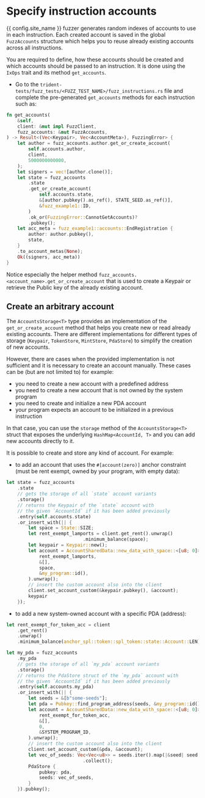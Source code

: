 # Specify instruction accounts

{{ config.site_name }} fuzzer generates random indexes of accounts to use in each instruction. Each created account is saved in the global `FuzzAccounts` structure which helps you to reuse already existing accounts across all instructions.

You are required to define, how these accounts should be created and which accounts should be passed to an instruction. It is done using the `IxOps` trait and its method `get_accounts`.

- Go to the `trident-tests/fuzz_tests/<FUZZ_TEST_NAME>/fuzz_instructions.rs` file and complete the pre-generated `get_accounts` methods for each instruction such as:

```rust
fn get_accounts(
    &self,
    client: &mut impl FuzzClient,
    fuzz_accounts: &mut FuzzAccounts,
) -> Result<(Vec<Keypair>, Vec<AccountMeta>), FuzzingError> {
    let author = fuzz_accounts.author.get_or_create_account(
        self.accounts.author,
        client,
        5000000000000,
    );
    let signers = vec![author.clone()];
    let state = fuzz_accounts
        .state
        .get_or_create_account(
            self.accounts.state,
            &[author.pubkey().as_ref(), STATE_SEED.as_ref()],
            &fuzz_example1::ID,
        )
        .ok_or(FuzzingError::CannotGetAccounts)?
        .pubkey();
    let acc_meta = fuzz_example1::accounts::EndRegistration {
        author: author.pubkey(),
        state,
    }
    .to_account_metas(None);
    Ok((signers, acc_meta))
}
```
Notice especially the helper method `fuzz_accounts.<account_name>.get_or_create_account` that is used to create a Keypair or retrieve the Public key of the already existing account.

## Create an arbitrary account
The `AccountsStorage<T>` type provides an implementation of the `get_or_create_account` method that helps you create new or read already existing accounts. There are different implementations for different types of storage (`Keypair`, `TokenStore`, `MintStore`, `PdaStore`) to simplify the creation of new accounts.

However, there are cases when the provided implementation is not sufficient and it is necessary to create an account manually. These cases can be (but are not limited to) for example:

- you need to create a new account with a predefined address
- you need to create a new account that is not owned by the system program
- you need to create and initialize a new PDA account
- your program expects an account to be initialized in a previous instruction

In that case, you can use the `storage` method of the `AccountsStorage<T>` struct that exposes the underlying `HashMap<AccountId, T>` and you can add new accounts directly to it.

It is possible to create and store any kind of account. For example:

- to add an account that uses the `#[account(zero)]` anchor constraint (must be rent exempt, owned by your program, with empty data):

```rust
let state = fuzz_accounts
    .state
    // gets the storage of all `state` account variants
    .storage()
    // returns the Keypair of the `state` account with
    // the given `AccountId` if it has been added previously
    .entry(self.accounts.state)
    .or_insert_with(|| {
        let space = State::SIZE;
        let rent_exempt_lamports = client.get_rent().unwrap()
                            .minimum_balance(space);
        let keypair = Keypair::new();
        let account = AccountSharedData::new_data_with_space::<[u8; 0]>(
            rent_exempt_lamports,
            &[],
            space,
            &my_program::id(),
        ).unwrap();
        // insert the custom account also into the client
        client.set_account_custom(&keypair.pubkey(), &account);
        keypair
    });
```

- to add a new system-owned account with a specific PDA (address):

```rust
let rent_exempt_for_token_acc = client
    .get_rent()
    .unwrap()
    .minimum_balance(anchor_spl::token::spl_token::state::Account::LEN);

let my_pda = fuzz_accounts
    .my_pda
    // gets the storage of all `my_pda` account variants
    .storage()
    // returns the PdaStore struct of the `my_pda` account with
    // the given `AccountId` if it has been added previously
    .entry(self.accounts.my_pda)
    .or_insert_with(|| {
        let seeds = &[b"some-seeds"];
        let pda = Pubkey::find_program_address(seeds, &my_program::id()).0;
        let account = AccountSharedData::new_data_with_space::<[u8; 0]>(
            rent_exempt_for_token_acc,
            &[],
            0,
            &SYSTEM_PROGRAM_ID,
        ).unwrap();
        // insert the custom account also into the client
        client.set_account_custom(&pda, &account);
        let vec_of_seeds: Vec<Vec<u8>> = seeds.iter().map(|&seed| seed.to_vec())
                            .collect();
        PdaStore {
            pubkey: pda,
            seeds: vec_of_seeds,
        }
    }).pubkey();
```
